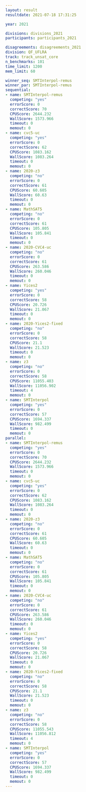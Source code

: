 ```yaml
---
layout: result
resultdate: 2021-07-18 17:31:25

year: 2021

divisions: divisions_2021
participants: participants_2021

disagreements: disagreements_2021
division: QF_UFLRA
track: track_unsat_core
n_benchmarks: 101
time_limit: 1200
mem_limit: 60

winner_seq: SMTInterpol-remus
winner_par: SMTInterpol-remus
sequential:
- name: SMTInterpol-remus
  competing: "yes"
  errorScore: 0
  correctScore: 70
  CPUScore: 2644.232
  WallScore: 1573.966
  timeout: 0
  memout: 0
- name: cvc5-uc
  competing: "yes"
  errorScore: 0
  correctScore: 62
  CPUScore: 1083.162
  WallScore: 1083.264
  timeout: 0
  memout: 0
- name: 2020-z3
  competing: "no"
  errorScore: 0
  correctScore: 61
  CPUScore: 60.605
  WallScore: 60.63
  timeout: 0
  memout: 0
- name: MathSAT5
  competing: "no"
  errorScore: 0
  correctScore: 61
  CPUScore: 105.805
  WallScore: 105.841
  timeout: 0
  memout: 0
- name: 2020-CVC4-uc
  competing: "no"
  errorScore: 0
  correctScore: 61
  CPUScore: 263.586
  WallScore: 260.046
  timeout: 0
  memout: 0
- name: Yices2
  competing: "yes"
  errorScore: 0
  correctScore: 58
  CPUScore: 20.726
  WallScore: 21.067
  timeout: 0
  memout: 0
- name: 2020-Yices2-fixed
  competing: "no"
  errorScore: 0
  correctScore: 58
  CPUScore: 21.1
  WallScore: 21.523
  timeout: 0
  memout: 0
- name: z3
  competing: "no"
  errorScore: 0
  correctScore: 58
  CPUScore: 11055.403
  WallScore: 11056.902
  timeout: 4
  memout: 0
- name: SMTInterpol
  competing: "yes"
  errorScore: 0
  correctScore: 57
  CPUScore: 1694.337
  WallScore: 982.499
  timeout: 0
  memout: 0
parallel:
- name: SMTInterpol-remus
  competing: "yes"
  errorScore: 0
  correctScore: 70
  CPUScore: 2644.232
  WallScore: 1573.966
  timeout: 0
  memout: 0
- name: cvc5-uc
  competing: "yes"
  errorScore: 0
  correctScore: 62
  CPUScore: 1083.162
  WallScore: 1083.264
  timeout: 0
  memout: 0
- name: 2020-z3
  competing: "no"
  errorScore: 0
  correctScore: 61
  CPUScore: 60.605
  WallScore: 60.63
  timeout: 0
  memout: 0
- name: MathSAT5
  competing: "no"
  errorScore: 0
  correctScore: 61
  CPUScore: 105.805
  WallScore: 105.841
  timeout: 0
  memout: 0
- name: 2020-CVC4-uc
  competing: "no"
  errorScore: 0
  correctScore: 61
  CPUScore: 263.586
  WallScore: 260.046
  timeout: 0
  memout: 0
- name: Yices2
  competing: "yes"
  errorScore: 0
  correctScore: 58
  CPUScore: 20.726
  WallScore: 21.067
  timeout: 0
  memout: 0
- name: 2020-Yices2-fixed
  competing: "no"
  errorScore: 0
  correctScore: 58
  CPUScore: 21.1
  WallScore: 21.523
  timeout: 0
  memout: 0
- name: z3
  competing: "no"
  errorScore: 0
  correctScore: 58
  CPUScore: 11055.543
  WallScore: 11056.812
  timeout: 4
  memout: 0
- name: SMTInterpol
  competing: "yes"
  errorScore: 0
  correctScore: 57
  CPUScore: 1694.337
  WallScore: 982.499
  timeout: 0
  memout: 0
---
```

